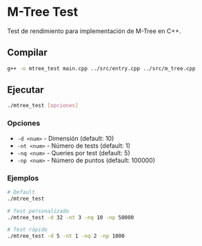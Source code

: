# M-Tree Test

Test de rendimiento para implementación de M-Tree en C++.

## Compilar

```bash
g++ -o mtree_test main.cpp ../src/entry.cpp ../src/m_tree.cpp
```

## Ejecutar

```bash
./mtree_test [opciones]
```

### Opciones

- `-d <num>` - Dimensión (default: 10)
- `-nt <num>` - Número de tests (default: 1) 
- `-nq <num>` - Queries por test (default: 5)
- `-np <num>` - Número de puntos (default: 100000)

### Ejemplos

```bash
# Default
./mtree_test

# Test personalizado
./mtree_test -d 32 -nt 3 -nq 10 -np 50000

# Test rápido
./mtree_test -d 5 -nt 1 -nq 2 -np 1000
```

